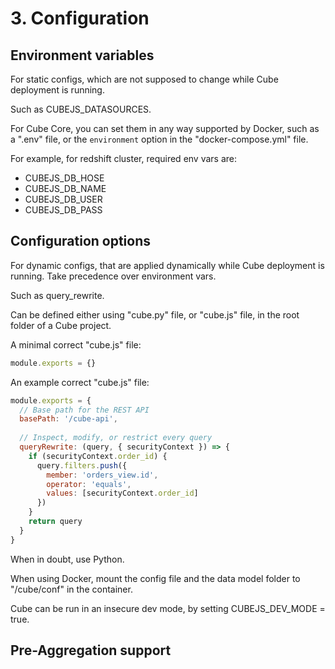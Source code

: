 # 3. Configuration
## Environment variables
For static configs, which are not supposed to change while Cube deployment is running. 

Such as CUBEJS_DATASOURCES. 

For Cube Core, you can set them in any way supported by Docker, such as a ".env" file, or the `environment` option in the "docker-compose.yml" file. 

For example, for redshift cluster, required env vars are:
- CUBEJS_DB_HOSE
- CUBEJS_DB_NAME
- CUBEJS_DB_USER
- CUBEJS_DB_PASS

## Configuration options
For dynamic configs, that are applied dynamically while Cube deployment is running. Take precedence over environment vars. 

Such as query_rewrite. 

Can be defined either using "cube.py" file, or "cube.js" file, in the root folder of a Cube project. 

A minimal correct "cube.js" file:
```js
module.exports = {}
```

An example correct "cube.js" file:
```js
module.exports = {
  // Base path for the REST API
  basePath: '/cube-api',
 
  // Inspect, modify, or restrict every query
  queryRewrite: (query, { securityContext }) => {
    if (securityContext.order_id) {
      query.filters.push({
        member: 'orders_view.id',
        operator: 'equals',
        values: [securityContext.order_id]
      })
    }
    return query
  }
}
```

When in doubt, use Python.

When using Docker, mount the config file and the data model folder to "/cube/conf" in the container. 

Cube can be run in an insecure dev mode, by setting CUBEJS_DEV_MODE = true. 

## Pre-Aggregation support























